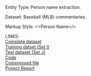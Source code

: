 Entity Type: Person name extraction.

Dataset: Baseball (MLB) commentaries.

Markup Style: <>Person Name</>

LINKS-<br />
[Complete dataset](https://github.com/Karan6Dharni/Data-Science-Project-1/tree/master/Complete%20Dataset) <br />
[Training datset (Set I)](https://github.com/Karan6Dharni/Data-Science-Project-1/tree/master/train_set) <br />
[Test dataset (Set J)](https://github.com/Karan6Dharni/Data-Science-Project-1/tree/master/test_set) <br />
[Code](https://github.com/Karan6Dharni/Data-Science-Project-1) <br />
[Compressed file](https://github.com/Karan6Dharni/Data-Science-Project-1/blob/master/DS_Project1.zip) <br />
[Project Report](https://github.com/Karan6Dharni/Data-Science-Project-1/blob/master/Project%20Report%20Stage%20I%20.pdf)
